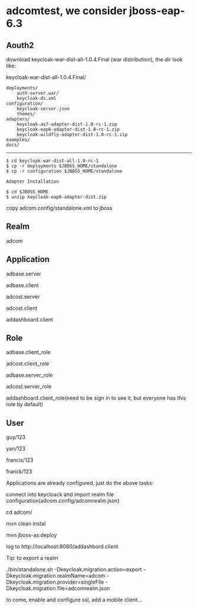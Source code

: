 # adcomtest, we consider jboss-eap-6.3
Aouth2 
--------------------------------------

download  keycloak-war-dist-all-1.0.4.Final (war distribution),
the dir look like:

keycloak-war-dist-all-1.0.4.Final/

    deployments/
        auth-server.war/
        keycloak-ds.xml
    configuration/
        keycloak-server.json
        themes/
    adapters/
        keycloak-as7-adapter-dist-1.0-rc-1.zip
        keycloak-eap6-adapter-dist-1.0-rc-1.zip
        keycloak-wildfly-adapter-dist-1.0-rc-1.zip
    examples/
    docs/
   ------------- 
    $ cd keycloak-war-dist-all-1.0-rc-1
    $ cp -r deployments $JBOSS_HOME/standalone
    $ cp -r configuration $JBOSS_HOME/standalone
    
    Adapter Installation
    
    $ cd $JBOSS_HOME
    $ unzip keycloak-eap6-adapter-dist.zip


copy adcom.config/standalone.xml to jboss

Realm
--------------------------------------
adcom

Application
--------------------------------------
adbase.server

adbase.client

adcost.server

adcost.client

addashboard.client

Role
--------------------------------------
adbase.client_role

adcost.client_role

adbase.server_role

adcost.server_role

addashboard.client_role(need to be sign in to see it, but everyone has this role by default)

User
--------------------------------------
guy/123

yan/123 

francis/123 

franck/123

 Applications are already configured, just do the above tasks:
 
connect into keycloack and import realm file configuration(adcom.config/adcomrealm.json)

cd adcom/

mvn clean instal

mvn jboss-as:deploy

log to http://localhost:8080/addashbord.client
  
Tip: to export a realm

./bin/standalone.sh -Dkeycloak.migration.action=export -Dkeycloak.migration.realmName=adcom
-Dkeycloak.migration.provider=singleFile -Dkeycloak.migration.file=adcomrealm.json

to come, enable and configure ssl, add a mobile client...

